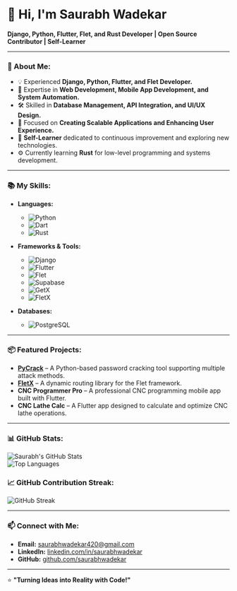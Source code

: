 # 👋 Hi, I'm Saurabh Wadekar

**Django, Python, Flutter, Flet, and Rust Developer | Open Source Contributor | Self-Learner**  

---

### 🚀 About Me:
- 💡 Experienced **Django, Python, Flutter, and Flet Developer.**  
- 🔧 Expertise in **Web Development, Mobile App Development, and System Automation.**  
- 🛠️ Skilled in **Database Management, API Integration, and UI/UX Design.**  
- 🎯 Focused on **Creating Scalable Applications and Enhancing User Experience.**  
- 📖 **Self-Learner** dedicated to continuous improvement and exploring new technologies.  
- ⚙️ Currently learning **Rust** for low-level programming and systems development.

---

### 📚 My Skills:
- **Languages:**
  - ![Python](https://img.shields.io/badge/Python-3776AB?style=flat-square&logo=python&logoColor=white)
  - ![Dart](https://img.shields.io/badge/Dart-0175C2?style=flat-square&logo=dart&logoColor=white)
  - ![Rust](https://img.shields.io/badge/Rust-000000?style=flat-square&logo=rust&logoColor=white)
  
- **Frameworks & Tools:**
  - ![Django](https://img.shields.io/badge/Django-092D1F?style=flat-square&logo=django&logoColor=white)
  - ![Flutter](https://img.shields.io/badge/Flutter-02569B?style=flat-square&logo=flutter&logoColor=white)
  - ![Flet](https://img.shields.io/badge/Flet-000000?style=flat-square&logo=flet&logoColor=white)
  - ![Supabase](https://img.shields.io/badge/Supabase-3ECF8E?style=flat-square&logo=supabase&logoColor=white)
  - ![GetX](https://img.shields.io/badge/GetX-000000?style=flat-square&logo=getx&logoColor=white)
  - ![FletX](https://img.shields.io/badge/FletX-000000?style=flat-square&logo=flet&logoColor=white)

- **Databases:**
  - ![PostgreSQL](https://img.shields.io/badge/PostgreSQL-336791?style=flat-square&logo=postgresql&logoColor=white)
  
---

### 📦 Featured Projects:
- **[PyCrack](https://github.com/saurabhwadekar/pycrack)** – A Python-based password cracking tool supporting multiple attack methods.  
- **[FletX](https://github.com/saurabhwadekar/FletX)** – A dynamic routing library for the Flet framework.  
- **CNC Programmer Pro** – A professional CNC programming mobile app built with Flutter.  
- **CNC Lathe Calc** – A Flutter app designed to calculate and optimize CNC lathe operations.

---

### 📊 GitHub Stats:
![Saurabh's GitHub Stats](https://github-readme-stats.vercel.app/api?username=saurabhwadekar&show_icons=true&theme=radical)  
![Top Languages](https://github-readme-stats.vercel.app/api/top-langs/?username=saurabhwadekar&layout=compact&theme=radical)  

### 📈 GitHub Contribution Streak:
![GitHub Streak](https://streak-stats.demolab.com?user=saurabhwadekar&theme=radical)  

---

### 📫 Connect with Me:
- **Email:** [saurabhwadekar420@gmail.com](mailto:saurabhwadekar420@gmail.com)  
- **LinkedIn:** [linkedin.com/in/saurabhwadekar](https://linkedin.com/in/saurabhwadekar)  
- **GitHub:** [github.com/saurabhwadekar](https://github.com/saurabhwadekar)  

---

⭐ **"Turning Ideas into Reality with Code!"**